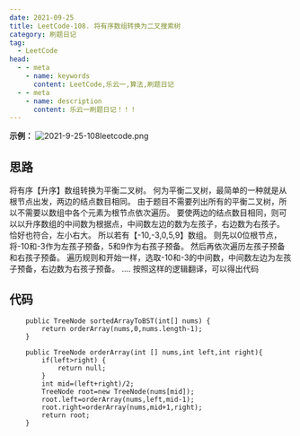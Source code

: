 ```yaml
---
date: 2021-09-25
title: LeetCode-108. 将有序数组转换为二叉搜索树
category: 刷题日记
tag:
  - LeetCode
head:
  - - meta
    - name: keywords
      content: LeetCode,乐云一,算法,刷题日记
  - - meta
    - name: description
      content: 乐云一刷题日记！！！
---
```

**示例：**
![2021-9-25-108leetcode.png](https://leyunone-img.oss-cn-hangzhou.aliyuncs.com/image/2021-09-25/2021-9-25-108leetcode.png)

## 思路
将有序【升序】数组转换为平衡二叉树。
何为平衡二叉树，最简单的一种就是从根节点出发，两边的结点数目相同。
由于题目不需要列出所有的平衡二叉树，所以不需要以数组中各个元素为根节点依次遍历。
要使两边的结点数目相同，则可以以升序数组的中间数为根据点，中间数左边的数为左孩子，右边数为右孩子。
恰好也符合，左小右大。
所以若有【-10,-3,0,5,9】数组。
则先以0位根节点，将-10和-3作为左孩子预备，5和9作为右孩子预备。
然后再依次遍历左孩子预备和右孩子预备。
遍历规则和开始一样，选取-10和-3的中间数，中间数左边为左孩子预备，右边数为右孩子预备。
....
按照这样的逻辑翻译，可以得出代码
## 代码
```
    public TreeNode sortedArrayToBST(int[] nums) {
        return orderArray(nums,0,nums.length-1);
    }

    public TreeNode orderArray(int [] nums,int left,int right){
        if(left>right) {
            return null;
        }
        int mid=(left+right)/2;
        TreeNode root=new TreeNode(nums[mid]);
        root.left=orderArray(nums,left,mid-1);
        root.right=orderArray(nums,mid+1,right);
        return root;
    }
```
